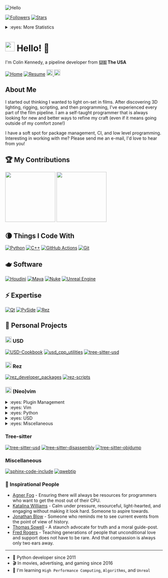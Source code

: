 ![Hello](https://images.unsplash.com/photo-1491895200222-0fc4a4c35e18?fit=crop&w=1200&h=250&q=200&crop=top)

[![Followers](https://img.shields.io/github/followers/ColinKennedy?style=social)](https://github.com/ColinKennedy)
[![Stars](https://img.shields.io/github/stars/ColinKennedy?style=social)](https://github.com/ColinKennedy)

<details>
<summary>:eyes: More Statistics</summary>

<img src ="https://github-readme-streak-stats.herokuapp.com?user=ColinKennedy&theme=darcula&hide_border=true&background=FFFFFF00">

[![Hits](https://hits.seeyoufarm.com/api/count/incr/badge.svg?url=https%3A%2F%2Fgithub.com%2FColinKennedy&count_bg=%2379C83D&title_bg=%23555555&icon=skyliner.svg&icon_color=%23F3EDED&title=hits&edge_flat=false)](https://hits.seeyoufarm.com)

[![Hits](https://hits.seeyoufarm.com/api/count/incr/badge.svg?url=https%3A%2F%2Fgithub.com%2FColinKennedy%2FUSD-Cookbook&count_bg=%2379C83D&title_bg=%23555555&icon=&icon_color=%23E7E7E7&title=hits&edge_flat=false)](https://hits.seeyoufarm.com)

[![Trophies](https://github-profile-trophy.vercel.app/?username=ColinKennedy&rank=SSS,SS,S,AAA,AA,A)](https://github.com/ryo-ma/github-profile-trophy)

</details>


<h1><img src="https://emojis.slackmojis.com/emojis/images/1531849430/4246/blob-sunglasses.gif?1531849430" width="30"/> Hello! 👋</h1>

<p>I'm Colin Kennedy, a pipeline developer from <b>🇺🇸 The USA</b></p>

[![Home](https://img.shields.io/badge/%F0%9F%8F%A0-Home-22AA00)](https://ColinKennedy.github.io)
[![Resume](https://img.shields.io/badge/Resume-blue)](https://colinkennedy.github.io/resources/resume.pdf)
<a href='https://www.linkedin.com/in/colinvfx'>
    <img src='https://img.shields.io/badge/LinkedIn-blue?logo=linkedin&logoColor=white&style=for-the-badge' height=20>
</a>
<a href='https://stackoverflow.com/users/3626104/colinkennedy'>
    <img src='https://img.shields.io/badge/StackOverflow-gray?logo=stackexchange&logoColor=white&style=for-the-badge' height=20>
</a>

<h2>About Me</h2>

I started out thinking I wanted to light on-set in films. After discovering 3D lighting, rigging, scripting, and then programming, I've experienced every part of the film pipeline. I am a self-taught programmer that is always looking for new and better ways to refine my craft (even if it means going outside of my comfort zone!)

I have a soft spot for package management, CI, and low level programming. Interesting in working with me? Please send me an e-mail, I'd love to hear from you!


<h2>🏆 My Contributions</h2>

<p align="left">
    <img height=160 src="https://github-readme-stats.vercel.app/api?username=ColinKennedy&show_icons=true" />
    <img height=160 src="https://github-readme-stats.vercel.app/api/top-langs/?username=ColinKennedy&layout=compact" />
</p>

<h2>🌘 Things I Code With</h2>

<p>
    <a href="https://www.python.org/"><img alt="Python" src="https://img.shields.io/badge/-Python-8DD6F9?style=flat-square&logo=python&logoColor=gray" /></a>
    <a href="https://cplusplus.com/"><img alt="C++" src="https://img.shields.io/badge/C++-8DD6F9?style=flat-square&logo=c%2B%2B&logoColor=gray" /></a>
    <a href="https://github.com/features/actions"><img alt="GitHub Actions" src="https://img.shields.io/badge/-Github_Actions-2088FF?style=flat-square&logo=github-actions&logoColor=white" /></a>
    <a href="https://git-scm.com/"><img alt="Git" src="https://img.shields.io/badge/-Git-F05032?style=flat-square&logo=git&logoColor=white" /></a>
</p>

<h2>🫖 Software</h2>

<p>
    <a href="https://www.sidefx.com/"><img alt="Houdini" src="https://img.shields.io/badge/-Houdini-43853d?style=flat-square&logo=Houdini" /></a>
    <a href="https://www.autodesk.com/products/maya/overview"><img alt="Maya" src="https://img.shields.io/badge/-Maya-43853d?color=088389&style=flat-square&logoColor=FFFFFF&logo=Autodesk" /></a>
    <a href="https://www.foundry.com/products/nuke-family/nuke"><img alt="Nuke" src="https://img.shields.io/badge/-Nuke-F9B41B?style=flat-square&logoColor=000000&logo=nuke" /></a>
    <a href="https://www.unrealengine.com/en-US"><img alt="Unreal Engine" src="https://img.shields.io/badge/-Unreal Engine-43853d?style=flat-square&color=000000&logo=Unreal Engine&logoColor=white" /></a>
</p>

<h2>⚡ Expertise</h2>

<p>
    <a href="https://www.pixar.com/usd><img alt="USD" src="https://img.shields.io/badge/-USD-00FFFF?style=flat-square&logo=USD&color=088389" /></a>
    <a href="https://www.qt.io/"><img alt="Qt" src="https://img.shields.io/badge/Qt-%23217346.svg?logo=Qt&logoColor=white&style=flat-square" /></a>
    <a href="https://wiki.qt.io/Qt_for_Python"><img alt="PySide" src="https://img.shields.io/badge/-PySide-43853d?style=flat-square&logo=PySide" /></a>
    <a href="https://github.com/AcademySoftwareFoundation/rez"><img alt="Rez" src="https://img.shields.io/badge/-Rez-000000?style=flat-square&logo=Rez" /></a>
</p>

<h2>🔭 Personal Projects</h2>
<h3><img src="https://gist.githubusercontent.com/ColinKennedy/28d2b8adb975320acffae1e032b43478/raw/1347e26257f604939eb425cfa3291cc832a077bb/usd.svg" height=20> USD</h3>

[![USD-Cookbook](https://github-readme-stats.vercel.app/api/pin/?username=ColinKennedy&repo=USD-Cookbook)](https://github.com/ColinKennedy/USD-Cookbook)
[![usd_cpp_utilities](https://github-readme-stats.vercel.app/api/pin/?username=ColinKennedy&repo=usd_cpp_utilities)](https://github.com/ColinKennedy/usd_cpp_utilities)
[![tree-sitter-usd](https://github-readme-stats.vercel.app/api/pin/?username=ColinKennedy&repo=tree-sitter-usd)](https://github.com/ColinKennedy/tree-sitter-usd)



<h3><img src="https://landscape.aswf.io/logos/rez.svg" width=20 height=20> Rez</h3>

[![rez_developer_packages](https://github-readme-stats.vercel.app/api/pin/?username=ColinKennedy&repo=rez_developer_packages)](https://github.com/ColinKennedy/rez_developer_packages)
[![rez-scripts](https://github-readme-stats.vercel.app/api/pin/?username=ColinKennedy&repo=rez-scripts)](https://github.com/ColinKennedy/rez-scripts)


<h3><img src="https://upload.wikimedia.org/wikipedia/commons/3/3a/Neovim-mark.svg" height=20> (Neo)vim</h3>
<details>
<summary>:eyes: Plugin Management</summary>

[![nvim-best-practices-plugin-template](https://github-readme-stats.vercel.app/api/pin/?username=ColinKennedy&repo=nvim-best-practices-plugin-template)](https://github.com/ColinKennedy/nvim-best-practices-plugin-template)
[![nvim-checkhealth-gh-action](https://github-readme-stats.vercel.app/api/pin/?username=ColinKennedy&repo=nvim-checkhealth-gh-action)](https://github.com/ColinKennedy/nvim-checkhealth-gh-action)

</details>

<details>
<summary>:eyes: Vim</summary>

[![vim-git-backup](https://github-readme-stats.vercel.app/api/pin/?username=ColinKennedy&repo=vim-git-backup)](https://github.com/ColinKennedy/vim-git-backup)
[![vim-file-system-watcher](https://github-readme-stats.vercel.app/api/pin/?username=ColinKennedy&repo=vim-file-system-watcher)](https://github.com/ColinKennedy/vim-file-system-watcher)
</details>

<details>
<summary>:eyes: Python</summary>

[![vim-egg-read](https://github-readme-stats.vercel.app/api/pin/?username=ColinKennedy&repo=vim-egg-read)](https://github.com/ColinKennedy/vim-egg-read)
[![vim-textobj-block-party](https://github-readme-stats.vercel.app/api/pin/?username=ColinKennedy&repo=vim-textobj-block-party)](https://github.com/ColinKennedy/vim-textobj-block-party)
[![vim-python-dot-path](https://github-readme-stats.vercel.app/api/pin/?username=ColinKennedy&repo=vim-python-dot-path)](https://github.com/ColinKennedy/vim-python-dot-path)
[![vim-python-function-expander](https://github-readme-stats.vercel.app/api/pin/?username=ColinKennedy&repo=vim-python-function-expander)](https://github.com/ColinKennedy/vim-python-function-expander)
</details>

<details>
<summary>:eyes: USD</summary>

[![vim-usd-goto](https://github-readme-stats.vercel.app/api/pin/?username=ColinKennedy&repo=vim-usd-goto)](https://github.com/ColinKennedy/vim-usd-goto)
[![vim-usd-complete](https://github-readme-stats.vercel.app/api/pin/?username=ColinKennedy&repo=vim-usd-complete)](https://github.com/ColinKennedy/vim-usd-complete)
[![vim-usd-auto-formatter](https://github-readme-stats.vercel.app/api/pin/?username=ColinKennedy&repo=vim-usd-auto-formatter)](https://github.com/ColinKennedy/vim-usd-auto-formatter)
[![vim-usd-usdview](https://github-readme-stats.vercel.app/api/pin/?username=ColinKennedy&repo=vim-usd-usdview)](https://github.com/ColinKennedy/vim-usd-usdview)
[![vim-usd-crate-auto-convert](https://github-readme-stats.vercel.app/api/pin/?username=ColinKennedy&repo=vim-usd-crate-auto-convert)](https://github.com/ColinKennedy/vim-usd-crate-auto-convert)
</details>

<details>
<summary>:eyes: Miscellaneous</summary>

[![:checkhealth GitHub Action](https://github-readme-stats.vercel.app/api/pin/?username=ColinKennedy&repo=nvim-checkhealth-gh-action)](https://github.com/ColinKennedy/nvim-checkhealth-gh-action)

[![vim-arggitter](https://github-readme-stats.vercel.app/api/pin/?username=ColinKennedy&repo=vim-arggitter)](https://github.com/ColinKennedy/vim-arggitter)
[![vim-vex-complete](https://github-readme-stats.vercel.app/api/pin/?username=ColinKennedy&repo=vim-vex-complete)](https://github.com/ColinKennedy/vim-vex-complete)
</details>


<h3>Tree-sitter</h3>

[![tree-sitter-usd](https://github-readme-stats.vercel.app/api/pin/?username=ColinKennedy&repo=tree-sitter-usd)](https://github.com/ColinKennedy/tree-sitter-usd)
[![tree-sitter-disassembly](https://github-readme-stats.vercel.app/api/pin/?username=ColinKennedy&repo=tree-sitter-disassembly)](https://github.com/ColinKennedy/tree-sitter-disassembly)
[![tree-sitter-objdump](https://github-readme-stats.vercel.app/api/pin/?username=ColinKennedy&repo=tree-sitter-objdump)](https://github.com/ColinKennedy/tree-sitter-objdump)

<h3>Miscellaneous</h3>

[![sphinx-code-include](https://github-readme-stats.vercel.app/api/pin/?username=ColinKennedy&repo=sphinx-code-include)](https://github.com/ColinKennedy/sphinx-code-include)
[![qwebtip](https://github-readme-stats.vercel.app/api/pin/?username=ColinKennedy&repo=qwebtip)](https://github.com/ColinKennedy/qwebtip)


<h3>👥 Inspirational People</h3>

- [Agner Fog](https://www.agner.org/optimize) - Ensuring there will always be resources for programmers who want to get the most out of their CPU.
- [Katalina Williams](https://www.linkedin.com/in/katalinawilliams) - Calm under pressure, resourceful, light-hearted, and engaging without making it look hard. Someone to aspire towards.
- [Jonathan Blow](https://www.youtube.com/watch?v=ZSRHeXYDLko) - Someone who reminds me to see current events from the point of view of history.
- [Thomas Sowell](https://en.wikipedia.org/wiki/Thomas_Sowell) - A staunch advocate for truth and a moral guide-post.
- [Fred Rogers](https://en.wikipedia.org/wiki/Fred_Rogers) - Teaching generations of people that unconditional love and support does not have to be rare. And that compassion is always only two ears away.


---

- 🐍 Python developer since 2011
- 🎬 In movies, advertising, and gaming since 2016
- 🌱 I'm learning `High Performance Computing`, `Algorithms`, and `Unreal`
